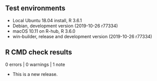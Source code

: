 ## Test environments
* Local Ubuntu 18.04 install, R 3.6.1
* Debian, development version (2019-10-26 r77334)
* macOS 10.11 on R-hub, R 3.6.0
* win-builder, release and development version (2019-10-26 r77334)

## R CMD check results

0 errors | 0 warnings | 1 note

* This is a new release.

